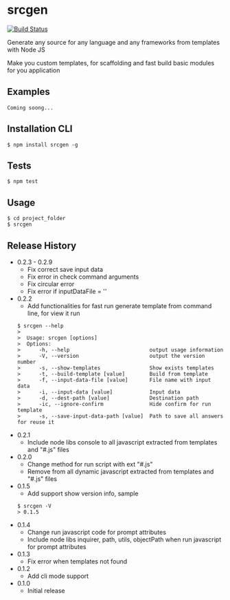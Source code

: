 srcgen
=========

[![Build Status](https://travis-ci.org/EndyKaufman/srcgen.svg?branch=master)](https://travis-ci.org/EndyKaufman/srcgen)

Generate any source for any language and any frameworks from templates with Node JS

Make you custom templates, for scaffolding and fast build basic modules for you application

## Examples

    Coming soong...

## Installation CLI

    $ npm install srcgen -g

## Tests

    $ npm test

## Usage

    $ cd project_folder
    $ srcgen    

## Release History 
* 0.2.3 - 0.2.9
    * Fix correct save input data
    * Fix error in check command arguments
    * Fix circular error
    * Fix error if inputDataFile = ''
* 0.2.2
    * Add functionalities for fast run generate template from command line, for view it run
    ```
    $ srcgen --help
    >
    >  Usage: srcgen [options]
    >  Options:
    >      -h, --help                          output usage information
    >      -V, --version                       output the version number
    >      -s, --show-templates                Show exists templates
    >      -t, --build-template [value]        Build from template
    >      -f, --input-data-file [value]       File name with input data
    >      -i, --input-data [value]            Input data
    >      -d, --dest-path [value]             Destination path
    >      -ic, --ignore-confirm               Hide confirm for run template
    >      -s, --save-input-data-path [value]  Path to save all answers for reuse it
    ```
* 0.2.1
    * Include node libs console to all javascript extracted from templates and "#.js" files
* 0.2.0
    * Change method for run script with ext "#.js"
    * Remove from all dynamic javascript extracted from templates and "#.js" files
* 0.1.5
    * Add support show version info, sample
    ```
    $ srcgen -V
    > 0.1.5
    ```
* 0.1.4 
    * Change run javascript code for prompt attributes
    * Include node libs inquirer, path, utils, objectPath when run javascript for prompt attributes
* 0.1.3 
    * Fix error when templates not found
* 0.1.2 
    * Add cli mode support
* 0.1.0 
    * Initial release